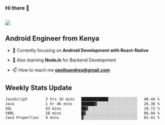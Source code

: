 ### Hi there 👋
<h2 align="left"><img src="https://readme-typing-svg.herokuapp.com?color=000000&lines=I'm+Andrew+Opollo😊;Welcome+to+my+Github😜"> </h2>

## Android Engineer from Kenya


- 🌱 Currently focusing on **Android Development with React-Native**

- 🔭 Also learning **NodeJs** for Backend Development

- 📫 How to reach me **opolloandres@gmail.com**


## Weekly Stats Update
<!--START_SECTION:waka-->

```txt
JavaScript        3 hrs 16 mins   ████████████░░░░░░░░░░░░░   48.44 %
Java              1 hr 46 mins    ██████▓░░░░░░░░░░░░░░░░░░   26.36 %
SQL               43 mins         ██▓░░░░░░░░░░░░░░░░░░░░░░   10.72 %
YAML              28 mins         █▓░░░░░░░░░░░░░░░░░░░░░░░   06.94 %
Java Properties   9 mins          ▓░░░░░░░░░░░░░░░░░░░░░░░░   02.41 %
```

<!--END_SECTION:waka-->



